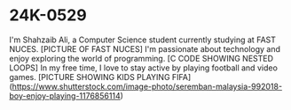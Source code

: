 # 24K-0529

I'm Shahzaib Ali, a Computer Science student currently studying at FAST NUCES. 
[PICTURE OF FAST NUCES]
I'm passionate about technology and enjoy exploring the world of programming.
[C CODE SHOWING NESTED LOOPS]
In my free time, I love to stay active by playing football and video games.
[PICTURE SHOWING KIDS PLAYING FIFA]
(https://www.shutterstock.com/image-photo/seremban-malaysia-992018-boy-enjoy-playing-1176856114)
